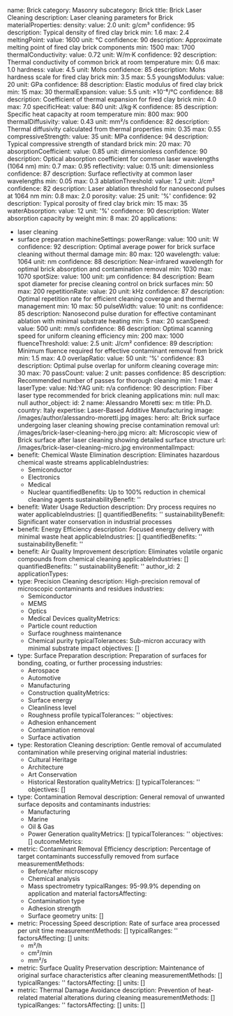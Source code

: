 name: Brick
category: Masonry
subcategory: Brick
title: Brick Laser Cleaning
description: Laser cleaning parameters for Brick
materialProperties:
  density:
    value: 2.0
    unit: g/cm³
    confidence: 95
    description: Typical density of fired clay brick
    min: 1.6
    max: 2.4
  meltingPoint:
    value: 1600
    unit: °C
    confidence: 90
    description: Approximate melting point of fired clay brick components
    min: 1500
    max: 1700
  thermalConductivity:
    value: 0.72
    unit: W/m·K
    confidence: 92
    description: Thermal conductivity of common brick at room temperature
    min: 0.6
    max: 1.0
  hardness:
    value: 4.5
    unit: Mohs
    confidence: 85
    description: Mohs hardness scale for fired clay brick
    min: 3.5
    max: 5.5
  youngsModulus:
    value: 20
    unit: GPa
    confidence: 88
    description: Elastic modulus of fired clay brick
    min: 15
    max: 30
  thermalExpansion:
    value: 5.5
    unit: ×10⁻⁶/°C
    confidence: 88
    description: Coefficient of thermal expansion for fired clay brick
    min: 4.0
    max: 7.0
  specificHeat:
    value: 840
    unit: J/kg·K
    confidence: 85
    description: Specific heat capacity at room temperature
    min: 800
    max: 900
  thermalDiffusivity:
    value: 0.43
    unit: mm²/s
    confidence: 82
    description: Thermal diffusivity calculated from thermal properties
    min: 0.35
    max: 0.55
  compressiveStrength:
    value: 35
    unit: MPa
    confidence: 94
    description: Typical compressive strength of standard brick
    min: 20
    max: 70
  absorptionCoefficient:
    value: 0.85
    unit: dimensionless
    confidence: 90
    description: Optical absorption coefficient for common laser wavelengths (1064
      nm)
    min: 0.7
    max: 0.95
  reflectivity:
    value: 0.15
    unit: dimensionless
    confidence: 87
    description: Surface reflectivity at common laser wavelengths
    min: 0.05
    max: 0.3
  ablationThreshold:
    value: 1.2
    unit: J/cm²
    confidence: 82
    description: Laser ablation threshold for nanosecond pulses at 1064 nm
    min: 0.8
    max: 2.0
  porosity:
    value: 25
    unit: '%'
    confidence: 92
    description: Typical porosity of fired clay brick
    min: 15
    max: 35
  waterAbsorption:
    value: 12
    unit: '%'
    confidence: 90
    description: Water absorption capacity by weight
    min: 8
    max: 20
applications:
- laser cleaning
- surface preparation
machineSettings:
  powerRange:
    value: 100
    unit: W
    confidence: 92
    description: Optimal average power for brick surface cleaning without thermal
      damage
    min: 80
    max: 120
  wavelength:
    value: 1064
    unit: nm
    confidence: 88
    description: Near-infrared wavelength for optimal brick absorption and contamination
      removal
    min: 1030
    max: 1070
  spotSize:
    value: 100
    unit: μm
    confidence: 84
    description: Beam spot diameter for precise cleaning control on brick surfaces
    min: 50
    max: 200
  repetitionRate:
    value: 20
    unit: kHz
    confidence: 87
    description: Optimal repetition rate for efficient cleaning coverage and thermal
      management
    min: 10
    max: 50
  pulseWidth:
    value: 10
    unit: ns
    confidence: 85
    description: Nanosecond pulse duration for effective contaminant ablation with
      minimal substrate heating
    min: 5
    max: 20
  scanSpeed:
    value: 500
    unit: mm/s
    confidence: 86
    description: Optimal scanning speed for uniform cleaning efficiency
    min: 200
    max: 1000
  fluenceThreshold:
    value: 2.5
    unit: J/cm²
    confidence: 89
    description: Minimum fluence required for effective contaminant removal from brick
    min: 1.5
    max: 4.0
  overlapRatio:
    value: 50
    unit: '%'
    confidence: 83
    description: Optimal pulse overlap for uniform cleaning coverage
    min: 30
    max: 70
  passCount:
    value: 2
    unit: passes
    confidence: 85
    description: Recommended number of passes for thorough cleaning
    min: 1
    max: 4
  laserType:
    value: Nd:YAG
    unit: n/a
    confidence: 90
    description: Fiber laser type recommended for brick cleaning applications
    min: null
    max: null
author_object:
  id: 2
  name: Alessandro Moretti
  sex: m
  title: Ph.D.
  country: Italy
  expertise: Laser-Based Additive Manufacturing
  image: /images/author/alessandro-moretti.jpg
images:
  hero:
    alt: Brick surface undergoing laser cleaning showing precise contamination removal
    url: /images/brick-laser-cleaning-hero.jpg
  micro:
    alt: Microscopic view of Brick surface after laser cleaning showing detailed surface
      structure
    url: /images/brick-laser-cleaning-micro.jpg
environmentalImpact:
- benefit: Chemical Waste Elimination
  description: Eliminates hazardous chemical waste streams
  applicableIndustries:
  - Semiconductor
  - Electronics
  - Medical
  - Nuclear
  quantifiedBenefits: Up to 100% reduction in chemical cleaning agents
  sustainabilityBenefit: ''
- benefit: Water Usage Reduction
  description: Dry process requires no water
  applicableIndustries: []
  quantifiedBenefits: ''
  sustainabilityBenefit: Significant water conservation in industrial processes
- benefit: Energy Efficiency
  description: Focused energy delivery with minimal waste heat
  applicableIndustries: []
  quantifiedBenefits: ''
  sustainabilityBenefit: ''
- benefit: Air Quality Improvement
  description: Eliminates volatile organic compounds from chemical cleaning
  applicableIndustries: []
  quantifiedBenefits: ''
  sustainabilityBenefit: ''
author_id: 2
applicationTypes:
- type: Precision Cleaning
  description: High-precision removal of microscopic contaminants and residues
  industries:
  - Semiconductor
  - MEMS
  - Optics
  - Medical Devices
  qualityMetrics:
  - Particle count reduction
  - Surface roughness maintenance
  - Chemical purity
  typicalTolerances: Sub-micron accuracy with minimal substrate impact
  objectives: []
- type: Surface Preparation
  description: Preparation of surfaces for bonding, coating, or further processing
  industries:
  - Aerospace
  - Automotive
  - Manufacturing
  - Construction
  qualityMetrics:
  - Surface energy
  - Cleanliness level
  - Roughness profile
  typicalTolerances: ''
  objectives:
  - Adhesion enhancement
  - Contamination removal
  - Surface activation
- type: Restoration Cleaning
  description: Gentle removal of accumulated contamination while preserving original
    material
  industries:
  - Cultural Heritage
  - Architecture
  - Art Conservation
  - Historical Restoration
  qualityMetrics: []
  typicalTolerances: ''
  objectives: []
- type: Contamination Removal
  description: General removal of unwanted surface deposits and contaminants
  industries:
  - Manufacturing
  - Marine
  - Oil & Gas
  - Power Generation
  qualityMetrics: []
  typicalTolerances: ''
  objectives: []
outcomeMetrics:
- metric: Contaminant Removal Efficiency
  description: Percentage of target contaminants successfully removed from surface
  measurementMethods:
  - Before/after microscopy
  - Chemical analysis
  - Mass spectrometry
  typicalRanges: 95-99.9% depending on application and material
  factorsAffecting:
  - Contamination type
  - Adhesion strength
  - Surface geometry
  units: []
- metric: Processing Speed
  description: Rate of surface area processed per unit time
  measurementMethods: []
  typicalRanges: ''
  factorsAffecting: []
  units:
  - m²/h
  - cm²/min
  - mm²/s
- metric: Surface Quality Preservation
  description: Maintenance of original surface characteristics after cleaning
  measurementMethods: []
  typicalRanges: ''
  factorsAffecting: []
  units: []
- metric: Thermal Damage Avoidance
  description: Prevention of heat-related material alterations during cleaning
  measurementMethods: []
  typicalRanges: ''
  factorsAffecting: []
  units: []
